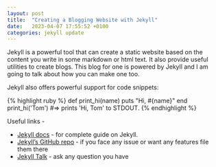 ```yaml
---
layout: post
title:  "Creating a Blogging Website with Jekyll"
date:   2023-04-07 17:55:52 +0100
categories: jekyll update
---
```

Jekyll is a powerful tool that can create a static website based on the content you write in some markdown or html text. It also provide useful utilities to create blogs. This blog for one is powered by Jekyll and I am going to talk about how you can make one too.

Jekyll also offers powerful support for code snippets:

{% highlight ruby %}
def print_hi(name)
  puts "Hi, #{name}"
end
print_hi('Tom')
#=> prints 'Hi, Tom' to STDOUT.
{% endhighlight %}

Useful links -
- [Jekyll docs][jekyll-docs] - for complete guide on Jekyll.
- [Jekyll’s GitHub repo][jekyll-gh] - if you face any issue or want any features file them there 
- [Jekyll Talk][jekyll-talk] - ask any question you have 

[jekyll-docs]: https://jekyllrb.com/docs/home
[jekyll-gh]:   https://github.com/jekyll/jekyll
[jekyll-talk]: https://talk.jekyllrb.com/
